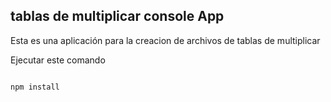## tablas de multiplicar console App

Esta es una aplicación para la creacion de archivos de tablas de multiplicar

Ejecutar este comando

```

npm install

```